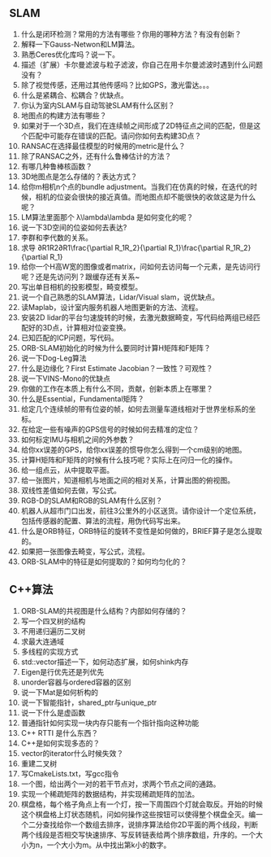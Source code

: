 ## SLAM

1. 什么是闭环检测？常用的方法有哪些？你用的哪种方法？有没有创新？
2. 解释一下Gauss-Netwon和LM算法。
3. 熟悉Ceres优化库吗？说一下。
4. 描述（扩展）卡尔曼滤波与粒子滤波，你自己在用卡尔曼滤波时遇到什么问题没有？
5. 除了视觉传感，还用过其他传感吗？比如GPS，激光雷达。。。
6. 什么是紧耦合、松耦合？优缺点。
7. 你认为室内SLAM与自动驾驶SLAM有什么区别？
8. 地图点的构建方法有哪些？
9. 如果对于一个3D点，我们在连续帧之间形成了2D特征点之间的匹配，但是这个匹配中可能存在错误的匹配。请问你如何去构建3D点？
10. RANSAC在选择最佳模型的时候用的metric是什么？
11. 除了RANSAC之外，还有什么鲁棒估计的方法？
12. 有哪几种鲁棒核函数？
13. 3D地图点是怎么存储的？表达方式？
14. 给你m相机n个点的bundle adjustment。当我们在仿真的时候，在迭代的时候，相机的位姿会很快的接近真值。而地图点却不能很快的收敛这是为什么呢？
15. LM算法里面那个 λ\lambda\lambda 是如何变化的呢？
16. 说一下3D空间的位姿如何去表达?
17. 李群和李代数的关系。
18. 求导 ∂R1R2∂R1\frac{\partial R_1R_2}{\partial R_1}\frac{\partial R_1R_2}{\partial R_1} 
19. 给你一个H高W宽的图像或者matrix，问如何去访问每一个元素，是先访问行呢？还是先访问列？跟缓存还有关系~
20. 写出单目相机的投影模型，畸变模型。
21. 说一个自己熟悉的SLAM算法，Lidar/Visual slam，说优缺点。
22. 读Maplab，设计室内服务机器人地图更新的方法、流程。
23. 安装2D lidar的平台匀速旋转的时候，去激光数据畸变，写代码给两组已经匹配好的3D点，计算相对位姿变换。
24. 已知匹配的ICP问题，写代码。
25. ORB-SLAM初始化的时候为什么要同时计算H矩阵和F矩阵？
26. 说一下Dog-Leg算法
27. 什么是边缘化？First Estimate Jacobian？一致性？可观性？
28. 说一下VINS-Mono的优缺点
29. 你做的工作在本质上有什么不同，贡献，创新本质上在哪里？
30. 什么是Essential，Fundamental矩阵？
31. 给定几个连续帧的带有位姿的帧，如何去测量车道线相对于世界坐标系的坐标。 
32. 在给定一些有噪声的GPS信号的时候如何去精准的定位？
33. 如何标定IMU与相机之间的外参数？
34. 给你xx误差的GPS，给你xx误差的惯导你怎么得到一个cm级别的地图。
35. 计算H矩阵和F矩阵的时候有什么技巧呢？实际上在问归一化的操作。
36. 给一组点云，从中提取平面。
37. 给一张图片，知道相机与地面之间的相对关系，计算出图的俯视图。
38. 双线性差值如何去做，写公式。
39. RGB-D的SLAM和RGB的SLAM有什么区别？
40. 机器人从超市门口出发，前往3公里外的小区送货。请你设计一个定位系统，包括传感器的配置、算法的流程，用伪代码写出来。
41. 什么是ORB特征，ORB特征的旋转不变性是如何做的，BRIEF算子是怎么提取的。
42. 如果把一张图像去畸变，写公式，流程。
43. ORB-SLAM中的特征是如何提取的？如何均匀化的？

## C++算法

1. ORB-SLAM的共视图是什么结构？内部如何存储的？
2. 写一个四叉树的结构
3. 不用递归遍历二叉树
4. 求最大连通域
5. 多线程的实现方式
6. std::vector描述一下，如何动态扩展，如何shink内存
7. Eigen是行优先还是列优先
8. unorder容器与ordered容器的区别
9. 说一下Mat是如何析构的
10. 说一下智能指针，shared_ptr与unique_ptr
11. 说一下什么是虚函数
12. 普通指针如何实现一块内存只能有一个指针指向这种功能
13. C++ RTTI 是什么东西？
14. C++是如何实现多态的？
15. vector的iterator什么时候失效？
16. 重建二叉树
17. 写CmakeLists.txt，写gcc指令
18. 一个图，给出两个一对的若干节点对，求两个节点之间的通路。
19. 实现一个稀疏矩阵的数据结构，并实现稀疏矩阵的加法。
20. 棋盘格，每个格子角点上有一个灯，按一下周围四个灯就会取反。开始的时候这个棋盘格上灯状态随机，问如何操作这些按钮可以使得整个棋盘全灭。编一个二分查找给你一个数组去排序，说排序算法给你2D平面的两个线段，判断两个线段是否相交写快速排序、写反转链表给两个排序数组，升序的。一个大小为n，一个大小为m。从中找出第k小的数字。
